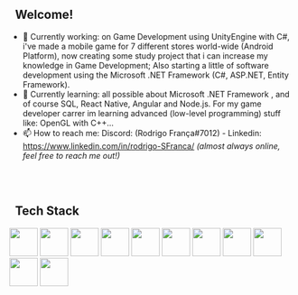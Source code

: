 ## &nbsp; Welcome!
- 🔭 Currently working: on Game Development using UnityEngine with C#, i've made a mobile game for 7 different stores world-wide (Android Platform), now creating some study project that i can increase my knowledge in Game Development; Also starting a little of software development using the Microsoft .NET Framework (C#, ASP.NET, Entity Framework).
- 🌱 Currently learning: all possible about Microsoft .NET Framework , and of course SQL, React Native, Angular and Node.js. For my game developer carrer im learning advanced (low-level programming) stuff like: OpenGL with C++...
- 📫 How to reach me: Discord: (Rodrigo França#7012) - Linkedin: https://www.linkedin.com/in/rodrigo-SFranca/ *(almost always online, feel free to reach me out!)*

<br><br>
## &nbsp; Tech Stack
<p align="left">
  <img width="50" height="50" src="https://cdn.jsdelivr.net/gh/devicons/devicon/icons/csharp/csharp-original.svg">
  <img width="50" height="50" src="https://cdn.jsdelivr.net/gh/devicons/devicon/icons/cplusplus/cplusplus-original.svg">
  <img width="50" height="50" src="https://cdn.jsdelivr.net/gh/devicons/devicon/icons/android/android-original.svg">
  <img width="50" height="50" src="https://cdn.jsdelivr.net/gh/devicons/devicon/icons/dotnetcore/dotnetcore-original.svg">
  <img width="50" height="50" src="https://cdn.jsdelivr.net/gh/devicons/devicon/icons/mysql/mysql-plain-wordmark.svg">
  <img width="50" height="50" src="https://cdn.jsdelivr.net/gh/devicons/devicon/icons/nodejs/nodejs-original-wordmark.svg">
  <img width="50" height="50" src="https://cdn.jsdelivr.net/gh/devicons/devicon/icons/react/react-original-wordmark.svg">
  <img width="50" height="50" src="https://cdn.jsdelivr.net/gh/devicons/devicon/icons/javascript/javascript-original.svg">
  <img width="50" height="50" src="https://cdn.jsdelivr.net/gh/devicons/devicon/icons/php/php-original.svg">
  <img width="50" height="50" src="https://cdn.jsdelivr.net/gh/devicons/devicon/icons/unity/unity-original.svg">
  <img width="50" height="50" src="https://cdn.jsdelivr.net/gh/devicons/devicon/icons/opengl/opengl-original.svg">
</p>
